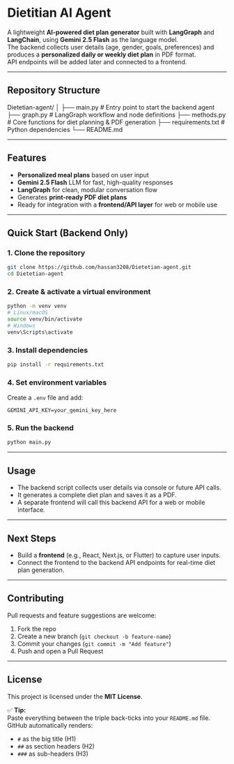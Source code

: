 # Dietitian AI Agent

A lightweight **AI-powered diet plan generator** built with **LangGraph** and **LangChain**, using **Gemini 2.5 Flash** as the language model.  
The backend collects user details (age, gender, goals, preferences) and produces a **personalized daily or weekly diet plan** in PDF format.  
API endpoints will be added later and connected to a frontend.

---

## Repository Structure


Dietetian-agent/
│
├── main.py          # Entry point to start the backend agent
├── graph.py         # LangGraph workflow and node definitions
├── methods.py       # Core functions for diet planning & PDF generation
├── requirements.txt # Python dependencies
└── README.md



---

## Features
- **Personalized meal plans** based on user input  
- **Gemini 2.5 Flash** LLM for fast, high-quality responses  
- **LangGraph** for clean, modular conversation flow  
- Generates **print-ready PDF diet plans**  
- Ready for integration with a **frontend/API layer** for web or mobile use

---

## Quick Start (Backend Only)

### 1. Clone the repository
```bash
git clone https://github.com/hassan3208/Dietetian-agent.git
cd Dietetian-agent
````

### 2. Create & activate a virtual environment

```bash
python -m venv venv
# Linux/macOS
source venv/bin/activate
# Windows
venv\Scripts\activate
```

### 3. Install dependencies

```bash
pip install -r requirements.txt
```

### 4. Set environment variables

Create a `.env` file and add:

```
GEMINI_API_KEY=your_gemini_key_here
```

### 5. Run the backend

```bash
python main.py
```

---

## Usage

* The backend script collects user details via console or future API calls.
* It generates a complete diet plan and saves it as a PDF.
* A separate frontend will call this backend API for a web or mobile interface.

---

## Next Steps

* Build a **frontend** (e.g., React, Next.js, or Flutter) to capture user inputs.
* Connect the frontend to the backend API endpoints for real-time diet plan generation.

---

## Contributing

Pull requests and feature suggestions are welcome:

1. Fork the repo
2. Create a new branch (`git checkout -b feature-name`)
3. Commit your changes (`git commit -m "Add feature"`)
4. Push and open a Pull Request

---

## License

This project is licensed under the **MIT License**.



✅ **Tip:**  
Paste everything between the triple back-ticks into your `README.md` file.  
GitHub automatically renders:

- `#` as the big title (H1)  
- `##` as section headers (H2)  
- `###` as sub-headers (H3)



